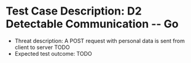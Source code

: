 # Test Case Description: D2 Detectable Communication -- Go
- Threat description: A POST request with personal data is sent from client to server TODO
- Expected test outcome: TODO